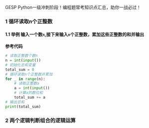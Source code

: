 GESP Python一级冲刺阶段！编程题常考知识点汇总，助你一战必过！
 

### 1 循环读取n个正整数
#### 1.1 举例 输入一个数`n`,接下来输入`n`个正整数，累加这些正整数的和并输出

**参考代码**   
```python
# 读取正整数个数n
n = int(input())
# 初始化总和变量
total_sum = 0
# 循环读取n个正整数并累加
for _ in range(n):
    # 读取正整数a
    a = int(input())
    # 计算a的数位和
    total_sum += a
# 输出总和
print(total_sum)
```


### 2 两个逻辑判断组合的逻辑运算